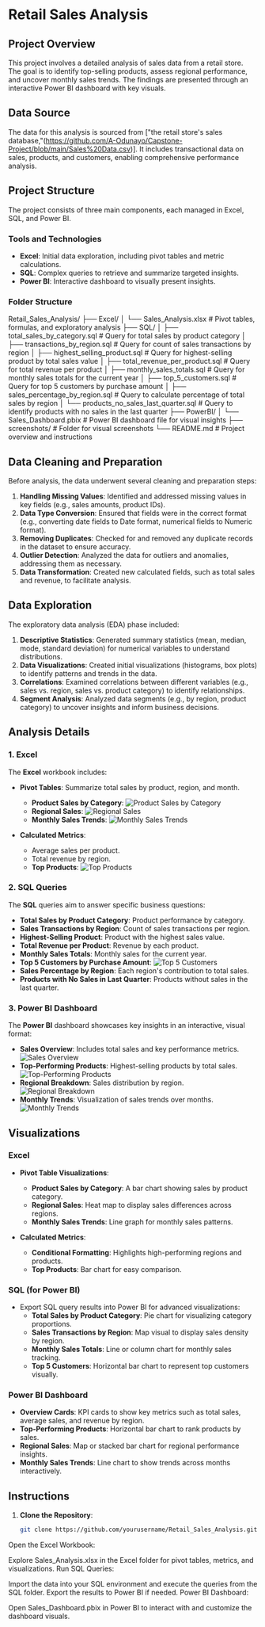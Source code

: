 # Retail Sales Analysis

## Project Overview

This project involves a detailed analysis of sales data from a retail store. The goal is to identify top-selling products, assess regional performance, and uncover monthly sales trends. The findings are presented through an interactive Power BI dashboard with key visuals.

## Data Source

The data for this analysis is sourced from ["the retail store's sales database,"(https://github.com/A-Odunayo/Capstone-Project/blob/main/Sales%20Data.csv)]. It includes transactional data on sales, products, and customers, enabling comprehensive performance analysis.

## Project Structure

The project consists of three main components, each managed in Excel, SQL, and Power BI.

### Tools and Technologies

- **Excel**: Initial data exploration, including pivot tables and metric calculations.
- **SQL**: Complex queries to retrieve and summarize targeted insights.
- **Power BI**: Interactive dashboard to visually present insights.

### Folder Structure
Retail_Sales_Analysis/
├── Excel/
│   └── Sales_Analysis.xlsx               # Pivot tables, formulas, and exploratory analysis
├── SQL/
│   ├── total_sales_by_category.sql       # Query for total sales by product category
│   ├── transactions_by_region.sql        # Query for count of sales transactions by region
│   ├── highest_selling_product.sql       # Query for highest-selling product by total sales value
│   ├── total_revenue_per_product.sql     # Query for total revenue per product
│   ├── monthly_sales_totals.sql          # Query for monthly sales totals for the current year
│   ├── top_5_customers.sql               # Query for top 5 customers by purchase amount
│   ├── sales_percentage_by_region.sql    # Query to calculate percentage of total sales by region
│   └── products_no_sales_last_quarter.sql # Query to identify products with no sales in the last quarter
├── PowerBI/
│   └── Sales_Dashboard.pbix              # Power BI dashboard file for visual insights
├── screenshots/                          # Folder for visual screenshots
└── README.md                             # Project overview and instructions

## Data Cleaning and Preparation

Before analysis, the data underwent several cleaning and preparation steps:

1. **Handling Missing Values**: Identified and addressed missing values in key fields (e.g., sales amounts, product IDs).
2. **Data Type Conversion**: Ensured that fields were in the correct format (e.g., converting date fields to Date format, numerical fields to Numeric format).
3. **Removing Duplicates**: Checked for and removed any duplicate records in the dataset to ensure accuracy.
4. **Outlier Detection**: Analyzed the data for outliers and anomalies, addressing them as necessary.
5. **Data Transformation**: Created new calculated fields, such as total sales and revenue, to facilitate analysis.

## Data Exploration

The exploratory data analysis (EDA) phase included:

1. **Descriptive Statistics**: Generated summary statistics (mean, median, mode, standard deviation) for numerical variables to understand distributions.
2. **Data Visualizations**: Created initial visualizations (histograms, box plots) to identify patterns and trends in the data.
3. **Correlations**: Examined correlations between different variables (e.g., sales vs. region, sales vs. product category) to identify relationships.
4. **Segment Analysis**: Analyzed data segments (e.g., by region, product category) to uncover insights and inform business decisions.

## Analysis Details

### 1. Excel

The **Excel** workbook includes:
- **Pivot Tables**: Summarize total sales by product, region, and month.
  - **Product Sales by Category**: 
    ![Product Sales by Category](./screenshots/excel_sales_by_category.png)
  - **Regional Sales**:
    ![Regional Sales](./screenshots/excel_regional_sales.png)
  - **Monthly Sales Trends**:
    ![Monthly Sales Trends](./screenshots/excel_monthly_sales_trends.png)

- **Calculated Metrics**:
  - Average sales per product.
  - Total revenue by region.
  - **Top Products**:
    ![Top Products](./screenshots/excel_top_products.png)

### 2. SQL Queries

The **SQL** queries aim to answer specific business questions:
- **Total Sales by Product Category**: Product performance by category.
- **Sales Transactions by Region**: Count of sales transactions per region.
- **Highest-Selling Product**: Product with the highest sales value.
- **Total Revenue per Product**: Revenue by each product.
- **Monthly Sales Totals**: Monthly sales for the current year.
- **Top 5 Customers by Purchase Amount**:
  ![Top 5 Customers](./screenshots/sql_top_5_customers.png)
- **Sales Percentage by Region**: Each region's contribution to total sales.
- **Products with No Sales in Last Quarter**: Products without sales in the last quarter.

### 3. Power BI Dashboard

The **Power BI** dashboard showcases key insights in an interactive, visual format:
- **Sales Overview**: Includes total sales and key performance metrics.
  ![Sales Overview](./screenshots/powerbi_sales_overview.png)
- **Top-Performing Products**: Highest-selling products by total sales.
  ![Top-Performing Products](./screenshots/powerbi_top_products.png)
- **Regional Breakdown**: Sales distribution by region.
  ![Regional Breakdown](./screenshots/powerbi_regional_breakdown.png)
- **Monthly Trends**: Visualization of sales trends over months.
  ![Monthly Trends](./screenshots/powerbi_monthly_trends.png)

## Visualizations

### Excel
- **Pivot Table Visualizations**:
  - **Product Sales by Category**: A bar chart showing sales by product category.
  - **Regional Sales**: Heat map to display sales differences across regions.
  - **Monthly Sales Trends**: Line graph for monthly sales patterns.

- **Calculated Metrics**:
  - **Conditional Formatting**: Highlights high-performing regions and products.
  - **Top Products**: Bar chart for easy comparison.

### SQL (for Power BI)
- Export SQL query results into Power BI for advanced visualizations:
  - **Total Sales by Product Category**: Pie chart for visualizing category proportions.
  - **Sales Transactions by Region**: Map visual to display sales density by region.
  - **Monthly Sales Totals**: Line or column chart for monthly sales tracking.
  - **Top 5 Customers**: Horizontal bar chart to represent top customers visually.

### Power BI Dashboard
- **Overview Cards**: KPI cards to show key metrics such as total sales, average sales, and revenue by region.
- **Top-Performing Products**: Horizontal bar chart to rank products by sales.
- **Regional Sales**: Map or stacked bar chart for regional performance insights.
- **Monthly Sales Trends**: Line chart to show trends across months interactively.

## Instructions

1. **Clone the Repository**:
   ```bash
   git clone https://github.com/yourusername/Retail_Sales_Analysis.git
Open the Excel Workbook:

Explore Sales_Analysis.xlsx in the Excel folder for pivot tables, metrics, and visualizations.
Run SQL Queries:

Import the data into your SQL environment and execute the queries from the SQL folder. Export the results to Power BI if needed.
Power BI Dashboard:

Open Sales_Dashboard.pbix in Power BI to interact with and customize the dashboard visuals.
